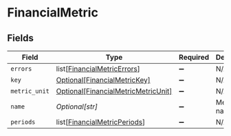 # FinancialMetric


## Fields

| Field                                                                                   | Type                                                                                    | Required                                                                                | Description                                                                             |
| --------------------------------------------------------------------------------------- | --------------------------------------------------------------------------------------- | --------------------------------------------------------------------------------------- | --------------------------------------------------------------------------------------- |
| `errors`                                                                                | list[[FinancialMetricErrors](../../models/shared/financialmetricerrors.md)]             | :heavy_minus_sign:                                                                      | N/A                                                                                     |
| `key`                                                                                   | [Optional[FinancialMetricKey]](../../models/shared/financialmetrickey.md)               | :heavy_minus_sign:                                                                      | N/A                                                                                     |
| `metric_unit`                                                                           | [Optional[FinancialMetricMetricUnit]](../../models/shared/financialmetricmetricunit.md) | :heavy_minus_sign:                                                                      | N/A                                                                                     |
| `name`                                                                                  | *Optional[str]*                                                                         | :heavy_minus_sign:                                                                      | Metric name.                                                                            |
| `periods`                                                                               | list[[FinancialMetricPeriods](../../models/shared/financialmetricperiods.md)]           | :heavy_minus_sign:                                                                      | N/A                                                                                     |